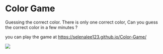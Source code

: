 # Color Game
 Guessing the correct color. There is only one correct color, Can you guess the correct color in a few minutes ? 

 you can play the game at https://selenalee123.github.io/Color-Game/

![](Photoofthegame.png)
